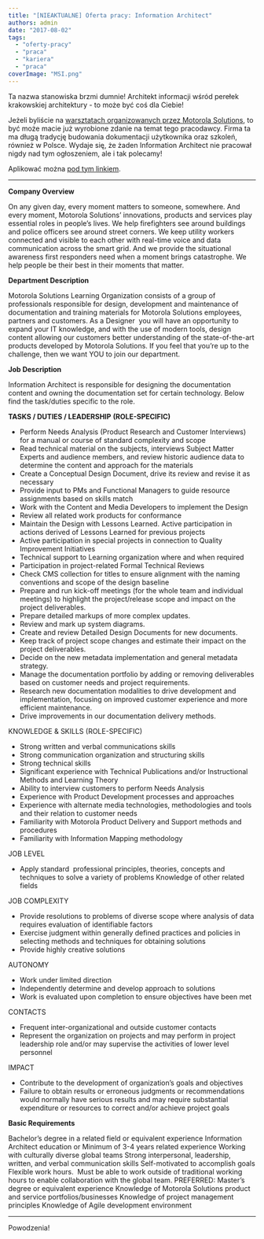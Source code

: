 ```yaml
---
title: "[NIEAKTUALNE] Oferta pracy: Information Architect"
authors: admin
date: "2017-08-02"
tags:
  - "oferty-pracy"
  - "praca"
  - "kariera"
  - "praca"
coverImage: "MSI.png"
---
```


Ta nazwa stanowiska brzmi dumnie! Architekt informacji wśród perełek krakowskiej
architektury - to może być coś dla Ciebie!

Jeżeli byliście na
[warsztatach organizowanych przez Motorola Solutions](http://techwriter.pl/bezplatne-warsztaty-tworzenia-dokumentacji-technicznej-i-szkolen-e-learning-w-krakowie/),
to być może macie już wyrobione zdanie na temat tego pracodawcy. Firma ta ma
długą tradycję budowania dokumentacji użytkownika oraz szkoleń, również w
Polsce. Wydaje się, że żaden Information Architect nie pracował nigdy nad tym
ogłoszeniem, ale i tak polecamy!

Aplikować można
[pod tym linkiem](https://krb-xjobs.brassring.com/TGnewUI/Search/home/HomeWithPreLoad?PageType=JobDetails&partnerid=30162&siteid=5286&AReq=3829BR#jobDetails=undefined).

---

**Company Overview**

On any given day, every moment matters to someone, somewhere. And every moment,
Motorola Solutions’ innovations, products and services play essential roles in
people’s lives. We help firefighters see around buildings and police officers
see around street corners. We keep utility workers connected and visible to each
other with real-time voice and data communication across the smart grid. And we
provide the situational awareness first responders need when a moment brings
catastrophe. We help people be their best in their moments that matter.

**Department Description**

Motorola Solutions Learning Organization consists of a group of professionals
responsible for design, development and maintenance of documentation and
training materials for Motorola Solutions employees, partners and customers. As
a Designer  you will have an opportunity to expand your IT knowledge, and with
the use of modern tools, design content allowing our customers better
understanding of the state-of-the-art products developed by Motorola Solutions.
If you feel that you’re up to the challenge, then we want YOU to join our
department.

**Job Description**

Information Architect is responsible for designing the documentation content and
owning the documentation set for certain technology. Below find the task/duties
specific to the role.

**TASKS / DUTIES / LEADERSHIP** **(ROLE-SPECIFIC)**

- Perform Needs Analysis (Product Research and Customer Interviews) for a manual
  or course of standard complexity and scope
- Read technical material on the subjects, interviews Subject Matter Experts and
  audience members, and review historic audience data to determine the content
  and approach for the materials
- Create a Conceptual Design Document, drive its review and revise it as
  necessary
- Provide input to PMs and Functional Managers to guide resource assignments
  based on skills match
- Work with the Content and Media Developers to implement the Design
- Review all related work products for conformance
- Maintain the Design with Lessons Learned. Active participation in actions
  derived of Lessons Learned for previous projects
- Active participation in special projects in connection to Quality Improvement
  Initiatives
- Technical support to Learning organization where and when required
- Participation in project-related Formal Technical Reviews
- Check CMS collection for titles to ensure alignment with the naming
  conventions and scope of the design baseline
- Prepare and run kick-off meetings (for the whole team and individual meetings)
  to highlight the project/release scope and impact on the project deliverables.
- Prepare detailed markups of more complex updates.
- Review and mark up system diagrams.
- Create and review Detailed Design Documents for new documents.
- Keep track of project scope changes and estimate their impact on the project
  deliverables.
- Decide on the new metadata implementation and general metadata strategy.
- Manage the documentation portfolio by adding or removing deliverables based on
  customer needs and project requirements.
- Research new documentation modalities to drive development and implementation,
  focusing on improved customer experience and more efficient maintenance.
- Drive improvements in our documentation delivery methods.

KNOWLEDGE & SKILLS (ROLE-SPECIFIC)

- Strong written and verbal communications skills
- Strong communication organization and structuring skills
- Strong technical skills
- Significant experience with Technical Publications and/or Instructional
  Methods and Learning Theory
- Ability to interview customers to perform Needs Analysis
- Experience with Product Development processes and approaches
- Experience with alternate media technologies, methodologies and tools and
  their relation to customer needs
- Familiarity with Motorola Product Delivery and Support methods and procedures
- Familiarity with Information Mapping methodology

JOB LEVEL

- Apply standard  professional principles, theories, concepts and techniques to
  solve a variety of problems Knowledge of other related fields

JOB COMPLEXITY

- Provide resolutions to problems of diverse scope where analysis of data
  requires evaluation of identifiable factors
- Exercise judgment within generally defined practices and policies in selecting
  methods and techniques for obtaining solutions
- Provide highly creative solutions

AUTONOMY

- Work under limited direction
- Independently determine and develop approach to solutions
- Work is evaluated upon completion to ensure objectives have been met

CONTACTS

- Frequent inter-organizational and outside customer contacts
- Represent the organization on projects and may perform in project leadership
  role and/or may supervise the activities of lower level personnel

IMPACT

- Contribute to the development of organization’s goals and objectives
- Failure to obtain results or erroneous judgments or recommendations would
  normally have serious results and may require substantial expenditure or
  resources to correct and/or achieve project goals

**Basic Requirements**

Bachelor’s degree in a related field or equivalent experience Information
Architect education or Minimum of 3-4 years related experience Working with
culturally diverse global teams Strong interpersonal, leadership, written, and
verbal communication skills Self-motivated to accomplish goals Flexible work
hours.  Must be able to work outside of traditional working hours to enable
collaboration with the global team. PREFERRED: Master’s degree or equivalent
experience Knowledge of Motorola Solutions product and service
portfolios/businesses Knowledge of project management principles Knowledge of
Agile development environment

---

Powodzenia!
